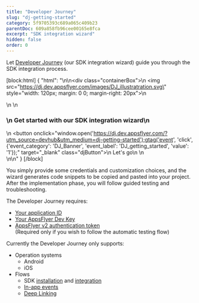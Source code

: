 ```yaml
---
title: "Developer Journey"
slug: "dj-getting-started"
category: 5f9705393c689a065c409b23
parentDoc: 609a858fb96cee00165e8fca
excerpt: "SDK integration wizard"
hidden: false
order: 0
---
```


Let [Developer Journey](https://dj.dev.appsflyer.com/?utm_source=devhub&utm_medium=dj-getting-started) (our SDK integration wizard) guide you through the SDK integration process.

[block:html]
{
  "html": "<style>\n  .containerBox {\n    right: 0;\n    display: flex;\n    justify-content: flex-start;\n    border-radius: 10px;\n    padding: 20px 10px;\n    padding-right: 50px;\n    padding-top: 10px;\n  }\n .djButton {\n    padding: 8px 16px;\n    border-radius: 4px;\n    text-decoration: none;\n    color: white;\n    font-weight: 600;\n   \tcursor: pointer;\n    border: none;\n    background-color: rgb(3, 109, 235) !important;\n  }\n  \n  .djButton:hover {\n  \tbackground-color: #0360ce !important;\n    transition: 0.3s;\n  }\n</style>\n\n<div class=\"containerBox\">\n  <img src=\"https://dj.dev.appsflyer.com/images/DJ_illustratration.svg\" style=\"width: 120px; margin: 0 0; margin-right: 20px\">\n  <div>\n  \n      <h3>\n        Get started with our SDK integration wizard\n    </h3>\n      <button onclick=\"window.open('https://dj.dev.appsflyer.com/?utm_source=devhub&utm_medium=dj-getting-started');gtag('event', 'click', {'event_category': 'DJ_Banner', 'event_label': 'DJ_getting_started', 'value': '1'});\" target=\"_blank\" class=\"djButton\">\n      Let's go\n      </button>\n  </div>\n</div>\n"
}
[/block]

You simply provide some credentials and customization choices, and the wizard generates code snippets to be copied and pasted into your project. After the implementation phase, you will follow guided testing and troubleshooting. 

The Developer Journey requires:

- [Your application ID ](https://support.appsflyer.com/hc/en-us/articles/207377436-Adding-an-app-to-AppsFlyer#enter-app-details)
- [Your AppsFlyer Dev Key](https://support.appsflyer.com/hc/en-us/articles/207032066-Basic-SDK-integration-guide#retrieve-the-dev-key)
- [AppsFlyer v2 authentication token ](https://support.appsflyer.com/hc/en-us/articles/360004562377-Managing-API-and-Server-to-server-S2S-tokens#reaching-the-tokens-page)  
  (Required only if you wish to follow the automatic testing flow)

Currently the Developer Journey only supports:

- Operation systems
  - Android
  - iOS
- Flows
  - SDK [installation](https://dev.appsflyer.com/hc/docs/sdk-installation) and [integration](https://dev.appsflyer.com/hc/docs/sdk-integration)
  - [In-app events](https://dev.appsflyer.com/hc/docs/in-app-events-sdk)
  - [Deep Linking](https://dev.appsflyer.com/hc/docs/dl_work_flow)